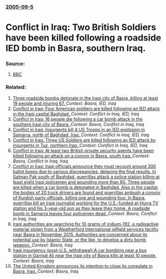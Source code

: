### [2005-09-5](/news/2005/09/5/index.md)

#  Conflict in Iraq: Two British Soldiers have been killed following a roadside IED bomb in Basra, southern Iraq. 




### Source:

1. [BBC](http://news.bbc.co.uk/2/hi/middle_east/4215472.stm)

### Related:

1. [Three roadside bombs detonate in the Iraqi city of Basra, killing at least 19 people and injuring 67. ](/news/2011/11/24/three-roadside-bombs-detonate-in-the-iraqi-city-of-basra-killing-at-least-19-people-and-injuring-67.md) _Context: Basra, IED, Iraq_
2. [ Conflict in Iraq: Four American soldiers are killed following an IED attack in the Iraqi capital Baghdad. ](/news/2005/12/13/conflict-in-iraq-p-four-american-soldiers-are-killed-following-an-ied-attack-in-the-iraqi-capital-baghdad.md) _Context: Conflict in Iraq, IED, Iraq_
3. [ Conflict in Iraq: 16 people die following a car bomb attack in the southern Iraqi city of Basra. ](/news/2005/09/7/conflict-in-iraq-16-people-die-following-a-car-bomb-attack-in-the-southern-iraqi-city-of-basra.md) _Context: Basra, Conflict in Iraq, Iraq_
4. [ Conflict in Iraq: Insurgents kill 4 US Troops in an IED explosion in Samarra, north of Baghdad, Iraq. ](/news/2005/08/18/conflict-in-iraq-p-insurgents-kill-4-us-troops-in-an-ied-explosion-in-samarra-north-of-baghdad-iraq.md) _Context: Conflict in Iraq, IED, Iraq_
5. [ Conflict in Iraq: Three US Soldiers are killed following an IED attack by insurgents in Tuz, northern Iraq. ](/news/2005/08/13/conflict-in-iraq-p-three-us-soldiers-are-killed-following-an-ied-attack-by-insurgents-in-tuz-northern-iraq.md) _Context: Conflict in Iraq, IED, Iraq_
6. [ Conflict in Iraq: At least two British private security agents have been killed following an attack on a convoy in Basra, south Iraq. ](/news/2005/07/30/conflict-in-iraq-at-least-two-british-private-security-agents-have-been-killed-following-an-attack-on-a-convoy-in-basra-south-iraq.md) _Context: Basra, Conflict in Iraq, Iraq_
7. [ Conflict in Iraq: Iraqi officials announce they must recount around 300 ballot boxes due to various discrepancies, delaying the final results. In Salman Pak south of Baghdad, guerrillas attack a police station killing at least eight Iraqi policemen and wounding more than 60. Three people are killed when a car bomb is detonated in Baghdad. Also in the capital, the bodies of 20 truck drivers are found and guerrillas ambush a convoy of Kurdish party officials, killing one and wounding four. In Basra, guerrillas kill an Iraqi journalist working for the U.S.-funded al-Hurra TV station and his 3-year-old son as they leave their home. A roadside bomb in Samarra leaves four policemen dead. ](/news/2005/02/10/conflict-in-iraq-p-iraqi-officials-announce-they-must-recount-around-300-ballot-boxes-due-to-various-discrepancies-delaying-the-final-resu.md) _Context: Basra, Conflict in Iraq, Iraq_
8. [Iraqi authorities are searching for 10 grams of iridium-192, a radioactive material stolen  from a Weatherford International oilfield services facility near Basra in November 2015. Authorities are concerned about its potential use by Islamic State, or the like, to develop a dirty bomb weapon. ](/news/2016/02/17/iraqi-authorities-are-searching-for-10-grams-of-iridium-192-a-radioactive-material-stolen-from-a-weatherford-international-oilfield-servic.md) _Context: Basra, Iraq_
9. [Iraqi insurgency (post-U.S. withdrawal):A car bombing near a bus station in Garmat Ali near the Iraqi city of Basra kills at least 10 people. ](/news/2013/03/17/iraqi-insurgency-post-u-s-withdrawal-pa-car-bombing-near-a-bus-station-in-garmat-ali-near-the-iraqi-city-of-basra-kills-at-least-10-peopl.md) _Context: Basra, Iraq_
10. [The United Kingdom announces its intention to close its consulate in Basra, Iraq. ](/news/2012/10/16/the-united-kingdom-announces-its-intention-to-close-its-consulate-in-basra-iraq.md) _Context: Basra, Iraq_
